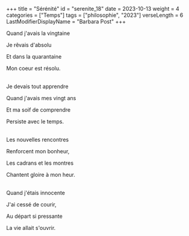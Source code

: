 +++
title = "Sérénité"
id = "serenite_18"
date = 2023-10-13
weight = 4
categories = ["Temps"]
tags = ["philosophie", "2023"]
verseLength = 6
LastModifierDisplayName = "Barbara Post"
+++

Quand j'avais la vingtaine

Je rêvais d'absolu

Et dans la quarantaine

Mon coeur est résolu.

 \
Je devais tout apprendre

Quand j'avais mes vingt ans

Et ma soif de comprendre

Persiste avec le temps.

 \
Les nouvelles rencontres

Renforcent mon bonheur,

Les cadrans et les montres

Chantent gloire à mon heur.

 \
Quand j'étais innocente

J'ai cessé de courir,

Au départ si pressante

La vie allait s'ouvrir.
